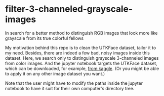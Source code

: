 # filter-3-channeled-grayscale-images
In search for a better method to distinguish RGB images that look more like grayscale from its true colorful fellows

My motivation behind this repo is to clean the UTKFace dataset, tailor it to my need. Besides, there are indeed a few bad, noisy images inside this dataset. Here, we search only to distinguish grayscale 3-channeled images from color images. And the jupyter notebook targets the UTKFace dataset, which can be downloaded, for example, [from kaggle](https://www.kaggle.com/jangedoo/utkface-new/version/1). (Or you might be able to apply it on any other image dataset you want.)

Note that the user might have to modify the paths inside the jupyter notebook to have it suit for their own computer's directory tree.
